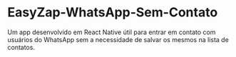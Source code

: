 # EasyZap-WhatsApp-Sem-Contato
Um app desenvolvido em React Native útil para entrar em contato com usuários do WhatsApp sem a necessidade de salvar os mesmos na lista de contatos.
